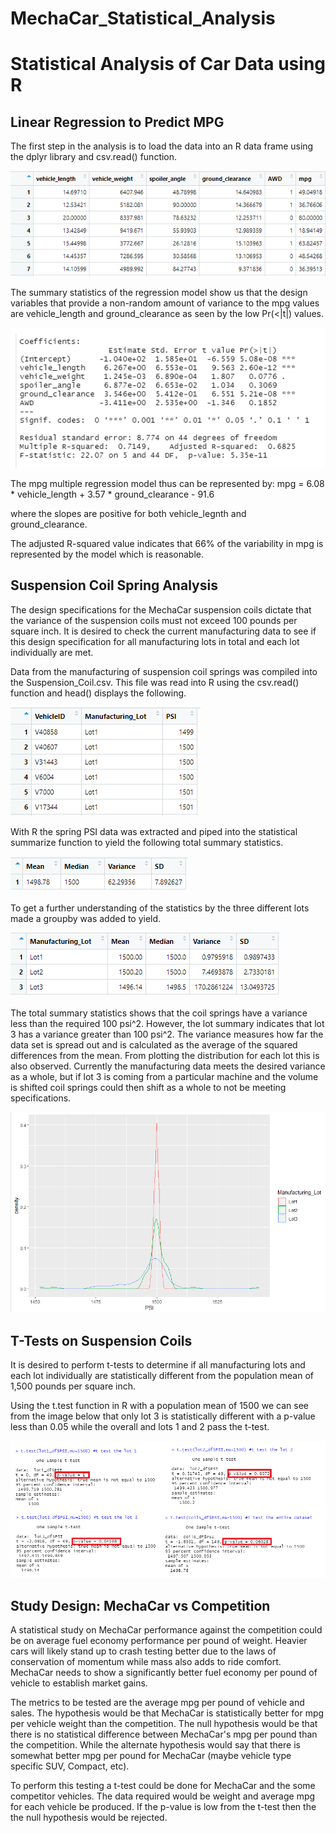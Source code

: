 # MechaCar_Statistical_Analysis
# Statistical Analysis of Car Data using R
## Linear Regression to Predict MPG
The first step in the analysis is to load the data into an R data frame using 
the dplyr library and csv.read() function.

![alt text](https://github.com/jj2773/MechaCar_Statistical_Analysis/blob/main/deliverable1_datahead.png)


The summary statistics of the regression model show us that the design variables 
that provide a non-random amount of variance to the mpg values are vehicle_length
and ground_clearance as seen by the low Pr(<|t|) values.  


![alt text](https://github.com/jj2773/MechaCar_Statistical_Analysis/blob/main/deliverable1_summarystats.png)

The mpg multiple regression model thus can be represented by:
mpg = 6.08 * vehicle_length + 3.57 * ground_clearance - 91.6

where the slopes are positive for both vehicle_legnth and ground_clearance.

The adjusted R-squared value indicates that 66% of the variability in mpg is represented by the model which is reasonable.

## Suspension Coil Spring Analysis
The design specifications for the MechaCar suspension coils dictate that the variance of the suspension coils must not exceed 100 pounds per square inch. It is desired to check the current manufacturing data to see if this design specification for all manufacturing lots in total and each lot individually are met.

Data from the manufacturing of suspension coil springs was compiled into the Suspension_Coil.csv.  This file was read into R using the csv.read() function and head() displays the following.

![alt text](https://github.com/jj2773/MechaCar_Statistical_Analysis/blob/main/deliverable2_datahead.png)

With R the spring PSI data was extracted and piped into the statistical summarize function to yield the following total summary statistics.

![alt text](https://github.com/jj2773/MechaCar_Statistical_Analysis/blob/main/deliverable2_total_summary.png)

To get a further understanding of the statistics by the three different lots made a groupby was added to yield.

![alt text](https://github.com/jj2773/MechaCar_Statistical_Analysis/blob/main/deliverable2_lot_summary.png)

The total summary statistics shows that the coil springs have a variance less than the required 100 psi^2.  However, 
the lot summary indicates that lot 3 has a variance greater than 100 psi^2. The variance measures how far the data set is spread out and is calculated as the average of the squared differences from the mean.  From plotting the distribution for each lot this is also observed.  Currently the manufacturing data meets the desired variance as a whole, but if lot 3 is coming from a particular machine and the volume is shifted coil springs could then shift as a whole to not be meeting specifications.

![alt text](https://github.com/jj2773/MechaCar_Statistical_Analysis/blob/main/deliverable2_densityplot.png)


## T-Tests on Suspension Coils
It is desired to perform t-tests to determine if all manufacturing lots and each lot individually are statistically different from the population mean of 1,500 pounds per square inch.

Using the t.test function in R with a population mean of 1500 we can see from the image below that only lot 3 is statistically different with a p-value less than 0.05 while the overall and lots 1 and 2 pass the t-test.

![alt text](https://github.com/jj2773/MechaCar_Statistical_Analysis/blob/main/deliverable3_ttest_summary.png)

## Study Design: MechaCar vs Competition
A statistical study on MechaCar performance against the competition could be on average fuel economy performance per pound of weight. Heavier cars will likely stand up to crash testing better due to the laws of conservation of momentum while mass also adds to ride comfort.  MechaCar needs to show a significantly better fuel economy per pound of vehicle to establish market gains.  

The metrics to be tested are the average mpg per pound of vehicle and sales. The hypothesis would be that MechaCar is statistically better for mpg per vehicle weight than the competition.  The null hypothesis would be that there is no statistical difference between MechaCar's mpg per pound than the competition.  While the alternate hypothesis would say that there is somewhat better mpg per pound for MechaCar (maybe vehicle type specific SUV, Compact, etc).  

To perform this testing a t-test could be done for MechaCar and the some competitor vehicles.  The data required would be weight and average mpg for each vehicle be produced.  If the p-value is low from the t-test then the the null hypothesis would be rejected.  




